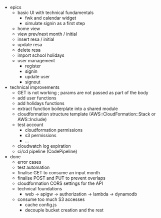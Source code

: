 * epics
    * basic UI with technical fundamentals
        * fwk and calendar widget
        * simulate signin as a first step
    * home view
    * view prev/next month / initial
    * insert resa / initial
    * update resa
    * delete resa
    * import school holidays
    * user management
        * register
        * signin
        * update user
        * signout
* technical improvements
    * GET is not working ; params are not passed as part of the body
    * add user functions
    * add holidays functions
    * extract function boilerplate into a shared module
    * cloudformation structure template (AWS::CloudFormation::Stack or AWS::Include)
    * test account
        * cloudformation permissions
        * s3 permissions
        * ...
    * cloudwatch log expiration
    * ci/cd pipeline (CodePipeline)
* done
    * error cases
    * test automation
    * finalise GET to consume an input month
    * finalise POST and PUT to prevent overlaps
    * cloudformation CORS settings for the API
    * technical foundations
        * web -> apigw -> authorization -> lambda -> dynamodb
    * consume too much S3 accesses
        * cache config.js
        * decouple bucket creation and the rest
